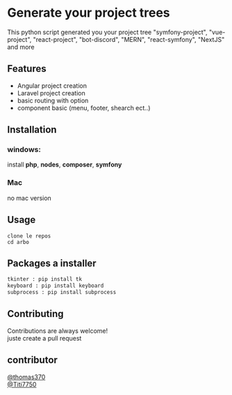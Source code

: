 # Generate your project trees

This python script generated you your project tree
"symfony-project", "vue-project", "react-project", "bot-discord", "MERN", "react-symfony", "NextJS" and more

## Features
- Angular project creation
- Laravel project creation
- basic routing with option
- component basic (menu, footer, shearch ect..)



## Installation

### windows:

install **php**, **nodes**, **composer**, **symfony**

### Mac
no mac version

## Usage

```
clone le repos
cd arbo
```
## Packages a installer 

```python
tkinter : pip install tk
keyboard : pip install keyboard
subprocess : pip install subprocess

```

## Contributing

Contributions are always welcome!  
juste create a pull request 
  
## contributor
[@thomas370](https://github.com/thomas370)  
[@Titi7750](https://github.com/Titi7750)
